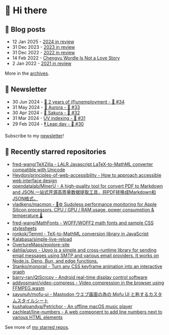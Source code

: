 # 👋 Hi there

## 📝 Blog posts

<!-- feed start -->
- 12 Jan 2025 - [2024 in review](https://cheeaun.com/blog/2025/01/2024-in-review/)
- 31 Dec 2023 - [2023 in review](https://cheeaun.com/blog/2023/12/2023-in-review/)
- 31 Dec 2022 - [2022 in review](https://cheeaun.com/blog/2022/12/2022-in-review/)
- 14 Feb 2022 - [Chengyu Wordle Is Not a Love Story](https://cheeaun.com/blog/2022/02/chengyu-wordle-is-not-a-love-story/)
- 2 Jan 2022 - [2021 in review](https://cheeaun.com/blog/2022/01/2021-in-review/)
<!-- feed end -->

More in the [archives](https://cheeaun.com/blog/archives/).

## 📰 Newsletter

<!-- newsletter start -->
- 30 Jun 2024 - [🎂 2 years of (f)unemployment - 🥫 #34](https://cheeaun.substack.com/p/2-years-of-funemployment-34)
- 31 May 2024 - [🌌 Aurora - 🥫 #33](https://cheeaun.substack.com/p/aurora-33)
- 30 Apr 2024 - [🌸 Sakura - 🥫 #32](https://cheeaun.substack.com/p/sakura-32)
- 31 Mar 2024 - [UV indexing - 🥫 #31](https://cheeaun.substack.com/p/uv-indexing-31)
- 29 Feb 2024 - [🕴️ Leap day - 🥫 #30](https://cheeaun.substack.com/p/leap-day-30)
<!-- newsletter end -->

Subscribe to my [newsletter](https://cheeaun.substack.com/)!

## 🌟 Recently starred repositories

<!-- starred repos start -->
- [fred-wang/TeXZilla - LALR Javascript LaTeX-to-MathML converter compatible with Unicode](https://github.com/fred-wang/TeXZilla)
- [Heydon/principles-of-web-accessibility - How to approach accessible web interface design](https://github.com/Heydon/principles-of-web-accessibility)
- [opendatalab/MinerU - A high-quality tool for convert PDF to Markdown and JSON.一站式开源高质量数据提取工具，将PDF转换成Markdown和JSON格式。](https://github.com/opendatalab/MinerU)
- [vladkens/macmon - 🦀⚙️ Sudoless performance monitoring for Apple Silicon processors. CPU / GPU / RAM usage, power consumption & temperature 🌡️](https://github.com/vladkens/macmon)
- [fred-wang/MathFonts - WOFF/WOFF2 math fonts and sample CSS stylesheets](https://github.com/fred-wang/MathFonts)
- [ronkok/Temml - TeX-to-MathML conversion library in JavaScript](https://github.com/ronkok/Temml)
- [Kalabasa/simple-live-reload](https://github.com/Kalabasa/simple-live-reload)
- [OvertureMaps/explore-site](https://github.com/OvertureMaps/explore-site)
- [dahlia/upyo - Upyo is a simple and cross-runtime library for sending email messages using SMTP and various email providers.  It works on Node.js, Deno, Bun, and edge functions.](https://github.com/dahlia/upyo)
- [Stanko/monorail - Turn any CSS keyframe animation into an interactive graph](https://github.com/Stanko/monorail)
- [barry-ran/QtScrcpy - Android real-time display control software](https://github.com/barry-ran/QtScrcpy)
- [addyosmani/video-compress - Video compression in the browser using FFMPEG.wasm](https://github.com/addyosmani/video-compress)
- [sayunuh/mofu-ui - Mastodon ウエブ画面の為の Mofu UI と称するカスタムスタイルシート](https://github.com/sayunuh/mofu-ui)
- [kushalpandya/Petrichor - An offline macOS music player](https://github.com/kushalpandya/Petrichor)
- [zachleat/line-numbers - A web component to add line numbers next to various HTML elements](https://github.com/zachleat/line-numbers)
<!-- starred repos end -->

See more of [my starred repos](https://github.com/stars/cheeaun/).

